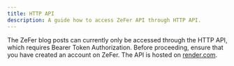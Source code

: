 ```yaml
---
title: HTTP API
description: A guide how to access ZeFer API through HTTP API.
---
```


The ZeFer blog posts can currently only be accessed through the HTTP API, which requires Bearer Token Authorization. Before proceeding, ensure that you have created an account on ZeFer. The API is hosted on [render.com](https://render.com/).
